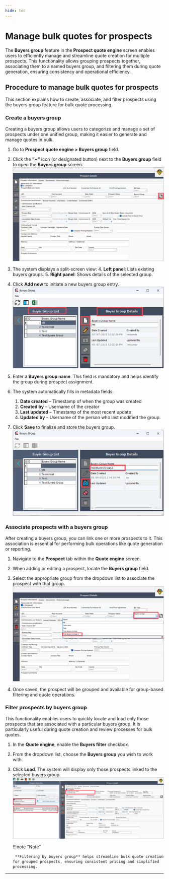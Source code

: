 ```yaml
---
hide: toc
---
```


# Manage bulk quotes for prospects

The **Buyers group** feature in the **Prospect quote engine** screen enables users to efficiently manage and streamline quote creation for multiple prospects. This functionality allows grouping prospects together, associating them to a named buyers group, and filtering them during quote generation, ensuring consistency and operational efficiency.


## Procedure to manage bulk quotes for prospects

This section explains how to create, associate, and filter prospects using the buyers group feature for bulk quote processing.

### Create a buyers group

Creating a buyers group allows users to categorize and manage a set of prospects under one unified group, making it easier to generate and manage quotes in bulk.

1. Go to **Prospect quote engine > Buyers group** field.
2. Click the **"+"** icon (or designated button) next to the **Buyers group** field to open the **Buyers group** screen.
    ![buyers_group](../images/buyers_group.png)
3. The system displays a split-screen view:
    4. **Left panel**: Lists existing buyers groups.
    5. **Right panel**: Shows details of the selected group.

4. Click **Add new** to initiate a new buyers group entry. 
    ![buyers_group_add_new](../images/buyers_group_1.png)

5. Enter a **Buyers group name**. This field is mandatory and helps identify the group during prospect assignment.

6. The system automatically fills in metadata fields:
    1. **Date created** – Timestamp of when the group was created
    1. **Created by** – Username of the creator
    1. **Last updated** – Timestamp of the most recent update
    1. **Updated by** – Username of the person who last modified the group.

7. Click **Save** to finalize and store the buyers group. <br>
    ![buyers_group_save](../images/buyers_group_2.png)

### Associate prospects with a buyers group

After creating a buyers group, you can link one or more prospects to it. This association is essential for performing bulk operations like quote generation or reporting.

1. Navigate to the **Prospect** tab within the **Quote engine** screen.
2. When adding or editing a prospect, locate the **Buyers group** field.
3. Select the appropriate group from the dropdown list to associate the prospect with that group.
    ![associate_prospect](../images/buyers_group_3.png)

4. Once saved, the prospect will be grouped and available for group-based filtering and quote operations.    

### Filter prospects by buyers group

This functionality enables users to quickly locate and load only those prospects that are associated with a particular buyers group. It is particularly useful during quote creation and review processes for bulk quotes.


1. In the **Quote engine**, enable the **Buyers filter** checkbox.
2. From the dropdown list, choose the **Buyers group** you wish to work with.
3. Click **Load**. The system will display only those prospects linked to the selected buyers group.  
    ![filter_prospect](../images/buyers_group_4.png)

    !!!note "Note"

        **Filtering by buyers group** helps streamline bulk quote creation for grouped prospects, ensuring consistent pricing and simplified processing.

---